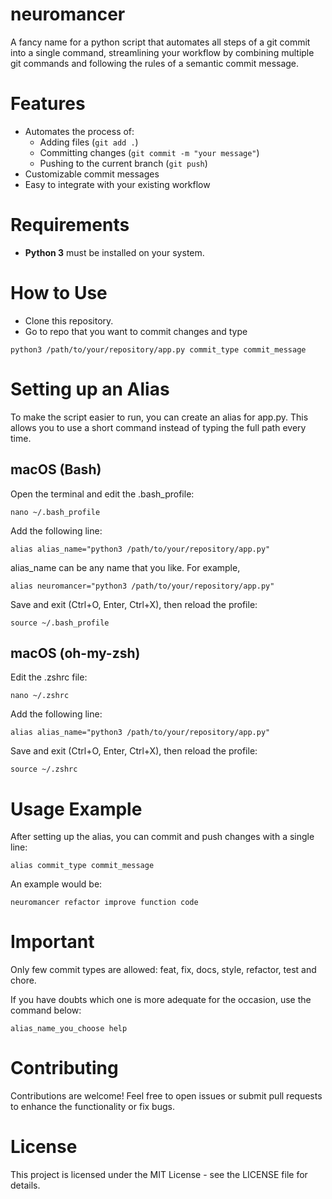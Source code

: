 # neuromancer
A fancy name for a python script that automates all steps of a git commit into a single command, streamlining your workflow by combining multiple git commands and following the rules of a semantic commit message.

# Features
- Automates the process of:
  - Adding files (`git add .`)
  - Committing changes (`git commit -m "your message"`)
  - Pushing to the current branch (`git push`)
- Customizable commit messages
- Easy to integrate with your existing workflow

# Requirements

- **Python 3** must be installed on your system.

# How to Use
- Clone this repository.
- Go to repo that you want to commit changes and type 

```
python3 /path/to/your/repository/app.py commit_type commit_message
```

# Setting up an Alias

To make the script easier to run, you can create an alias for app.py. This allows you to use a short command instead of typing the full path every time.

## macOS (Bash)
Open the terminal and edit the .bash_profile:
```
nano ~/.bash_profile
```

Add the following line:
```
alias alias_name="python3 /path/to/your/repository/app.py"
```

alias_name can be any name that you like. For example, 

```
alias neuromancer="python3 /path/to/your/repository/app.py"
```

Save and exit (Ctrl+O, Enter, Ctrl+X), then reload the profile:
```
source ~/.bash_profile
```

## macOS (oh-my-zsh)

Edit the .zshrc file:
```
nano ~/.zshrc
```

Add the following line:
```
alias alias_name="python3 /path/to/your/repository/app.py"
```

Save and exit (Ctrl+O, Enter, Ctrl+X), then reload the profile:
```
source ~/.zshrc
```

# Usage Example

After setting up the alias, you can commit and push changes with a single line:

```
alias commit_type commit_message
```

An example would be:
```
neuromancer refactor improve function code
```

# Important

Only few commit types are allowed: feat, fix, docs, style, refactor, test and chore.

If you have doubts which one is more adequate for the occasion, use the command below:

```
alias_name_you_choose help
```

# Contributing

Contributions are welcome! Feel free to open issues or submit pull requests to enhance the functionality or fix bugs.

# License

This project is licensed under the MIT License - see the LICENSE file for details.
